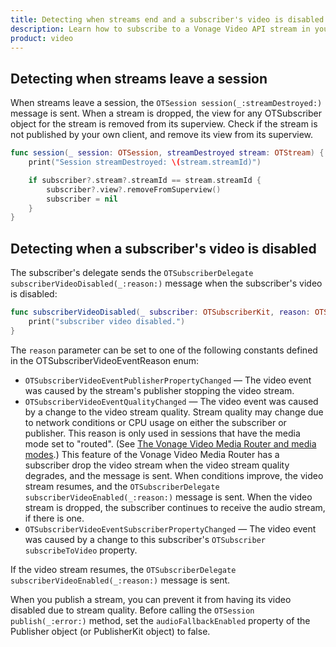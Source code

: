 ```yaml
---
title: Detecting when streams end and a subscriber's video is disabled
description: Learn how to subscribe to a Vonage Video API stream in your iOS application. Once you have connected to a session, you can subscribe to a stream to view video, audio, and signalling data.
product: video
---
```


## Detecting when streams leave a session

When streams leave a session, the `OTSession session(_:streamDestroyed:)` message is sent. When a stream is dropped, the view for any OTSubscriber object for the stream is removed from its superview. Check if the stream is not published by your own client, and remove its view from its superview.

```swift
func session(_ session: OTSession, streamDestroyed stream: OTStream) {
    print("Session streamDestroyed: \(stream.streamId)")

    if subscriber?.stream?.streamId == stream.streamId {
        subscriber?.view?.removeFromSuperview()
        subscriber = nil
    }
}
```

## Detecting when a subscriber's video is disabled

The subscriber's delegate sends the `OTSubscriberDelegate subscriberVideoDisabled(_:reason:)` message when the subscriber's video is disabled:

```swift
func subscriberVideoDisabled(_ subscriber: OTSubscriberKit, reason: OTSubscriberVideoEventReason) {
    print("subscriber video disabled.")
}
```

The `reason` parameter can be set to one of the following constants defined in the OTSubscriberVideoEventReason enum:

* `OTSubscriberVideoEventPublisherPropertyChanged` — The video event was caused by the stream's publisher stopping the video stream.
* `OTSubscriberVideoEventQualityChanged` — The video event was caused by a change to the video stream quality. Stream quality may change due to network conditions or CPU usage on either the subscriber or publisher. This reason is only used in sessions that have the media mode set to "routed". (See [The Vonage Video Media Router and media modes](/video/guides/create-session#the-media-router-and-media-modes).) This feature of the Vonage Video Media Router has a subscriber drop the video stream when the video stream quality degrades, and the message is sent. When conditions improve, the video stream resumes, and the `OTSubscriberDelegate subscriberVideoEnabled(_:reason:)` message is sent. When the video stream is dropped, the subscriber continues to receive the audio stream, if there is one.
* `OTSubscriberVideoEventSubscriberPropertyChanged` — The video event was caused by a change to this subscriber's `OTSubscriber subscribeToVideo` property.

If the video stream resumes, the `OTSubscriberDelegate subscriberVideoEnabled(_:reason:)` message is sent.

When you publish a stream, you can prevent it from having its video disabled due to stream quality. Before calling the `OTSession publish(_:error:)` method, set the `audioFallbackEnabled` property of the Publisher object (or PublisherKit object) to false.
